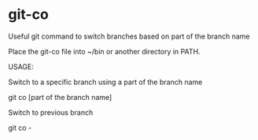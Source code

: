 # git-co
Useful git command to switch branches based on part of the branch name

Place the git-co file into ~/bin or another directory in PATH.

USAGE:

Switch to a specific branch using a part of the branch name

git co [part of the branch name] 


Switch to previous branch

git co -

